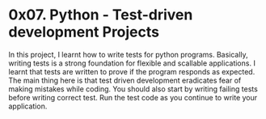 # 0x07. Python - Test-driven development Projects
In this project, I learnt how to write tests for python programs. Basically, writing tests is a strong foundation for flexible and scallable applications. I learnt that tests are written to prove if the program responds as expected.
The main thing here is that test driven development eradicates fear of making mistakes while coding. You should also start by writing failing tests before writing correct test. Run the test code as you continue to write your application.